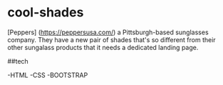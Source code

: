 # cool-shades
[Peppers] (https://peppersusa.com/) a Pittsburgh-based sunglasses company. They have a new pair of shades that's so different from their other sungalass products that it needs a dedicated landing page.

##tech

-HTML
-CSS
-BOOTSTRAP
